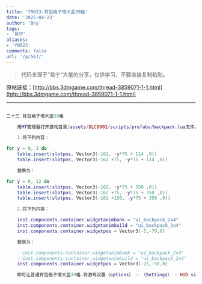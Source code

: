 ```yaml
---
title: 'YN023-背包格子增大至39格'
date: '2025-04-23'
author: 'Bny'
tags:
- '易宁'
aliases:
- 'YN023'
comments: false
url: '/p/567/'
---
```


> 代码来源于“易宁”大佬的分享，仅供学习，不要直接复制粘贴。

原帖链接：[http://bbs.3dmgame.com/thread-3859071-1-1.html](http://bbs.3dmgame.com/thread-3859071-1-1.html)

---

```lua  

二十三.背包格子增大至39格

	用MT管理器打开游戏目录/assets/DLC0002/scripts/prefabs/backpack.lua文件，

	1.将下列内容：

for y = 0, 3 do
	table.insert(slotpos, Vector3(-162, -y*75 + 114 ,0))
	table.insert(slotpos, Vector3(-162 +75, -y*75 + 114 ,0))

	替换为：

for y = 0, 12 do
	table.insert(slotpos, Vector3(-162, -y*75 + 350 ,0))
	table.insert(slotpos, Vector3(-162 +75, -y*75 + 350 ,0))
	table.insert(slotpos, Vector3(-162 +150, -y*75 + 350 ,0))

	2.将下列内容：

	inst.components.container.widgetanimbank = "ui_backpack_2x4"
	inst.components.container.widgetanimbuild = "ui_backpack_2x4"
	inst.components.container.widgetpos = Vector3(-5,-70,0)

	替换为：

	--inst.components.container.widgetanimbank = "ui_backpack_2x4"
	--inst.components.container.widgetanimbuild = "ui_backpack_2x4"
	inst.components.container.widgetpos = Vector3(-25,-50,0)

	即可让普通背包格子增大至39格.将游戏设置（options） - （Settings） - HUD size项设为0，即显示最小物品条，才可完整显示

```  

